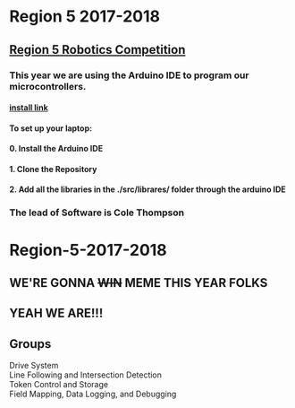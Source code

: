# Region 5 2017-2018
## [Region 5 Robotics Competition](http://r5conferences.org/competitions/robotics-competition/)

### This year we are using the Arduino IDE to program our microcontrollers.
#### [install link](https://www.arduino.cc/en/Main/Software)
#### To set up your laptop:
#### 0. Install the Arduino IDE
#### 1. Clone the Repository
#### 2. Add all the libraries in the ./src/librares/ folder through the arduino IDE
### The lead of Software is Cole Thompson

# Region-5-2017-2018

## WE'RE GONNA <s>WIN</s> MEME THIS YEAR FOLKS

## YEAH WE ARE!!!

## Groups
Drive System</br>
Line Following and Intersection Detection</br>
Token Control and Storage</br>
Field Mapping, Data Logging, and Debugging </br>
